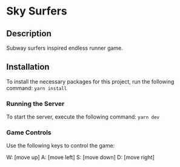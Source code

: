# Sky Surfers
## Description
Subway surfers inspired endless runner game.

## Installation
To install the necessary packages for this project, run the following command:
`yarn install`

### Running the Server
To start the server, execute the following command:
`yarn dev`

### Game Controls
Use the following keys to control the game:

W: [move up]
A: [move left]
S: [move down]
D: [move right]
